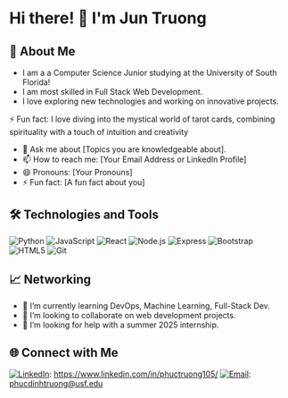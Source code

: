 # Hi there! 👋 I'm Jun Truong

## 🚀 About Me

- I am a a Computer Science Junior studying at the University of South Florida!
- I am most skilled in Full Stack Web Development.
- I love exploring new technologies and working on innovative projects.


⚡ Fun fact: I love diving into the mystical world of tarot cards, combining spirituality with a touch of intuition and creativity


- 💬 Ask me about [Topics you are knowledgeable about].
- 📫 How to reach me: [Your Email Address or LinkedIn Profile]
- 😄 Pronouns: [Your Pronouns]
- ⚡ Fun fact: [A fun fact about you]

## 🛠️ Technologies and Tools

![Python](https://img.shields.io/badge/Python-3776AB?style=for-the-badge&logo=python&logoColor=white)
![JavaScript](https://img.shields.io/badge/JavaScript-F7DF1E?style=for-the-badge&logo=javascript&logoColor=black)
![React](https://img.shields.io/badge/React-61DAFB?style=for-the-badge&logo=react&logoColor=black)
![Node.js](https://img.shields.io/badge/Node.js-339933?style=for-the-badge&logo=node-dot-js&logoColor=white)
![Express](https://img.shields.io/badge/Express-000000?style=for-the-badge&logo=express&logoColor=white)
![Bootstrap](https://img.shields.io/badge/Bootstrap-7952B3?style=for-the-badge&logo=bootstrap&logoColor=white)
![HTML5](https://img.shields.io/badge/HTML5-E34F26?style=for-the-badge&logo=html5&logoColor=white)
![Git](https://img.shields.io/badge/Git-F05032?style=for-the-badge&logo=git&logoColor=white)

## 📈 Networking

- 🌱 I’m currently learning DevOps, Machine Learning, Full-Stack Dev.
- 👯 I’m looking to collaborate on web development projects.
- 🤔 I’m looking for help with a summer 2025 internship.



## 🌐 Connect with Me

[![LinkedIn](https://img.shields.io/badge/LinkedIn-0A66C2?style=for-the-badge&logo=linkedin&logoColor=white)](https://www.linkedin.com/in/yourprofile): https://www.linkedin.com/in/phuctruong105/
[![Email](https://img.shields.io/badge/Email-D14836?style=for-the-badge&logo=gmail&logoColor=white)](mailto:youremail@example.com): phucdinhtruong@usf.edu

